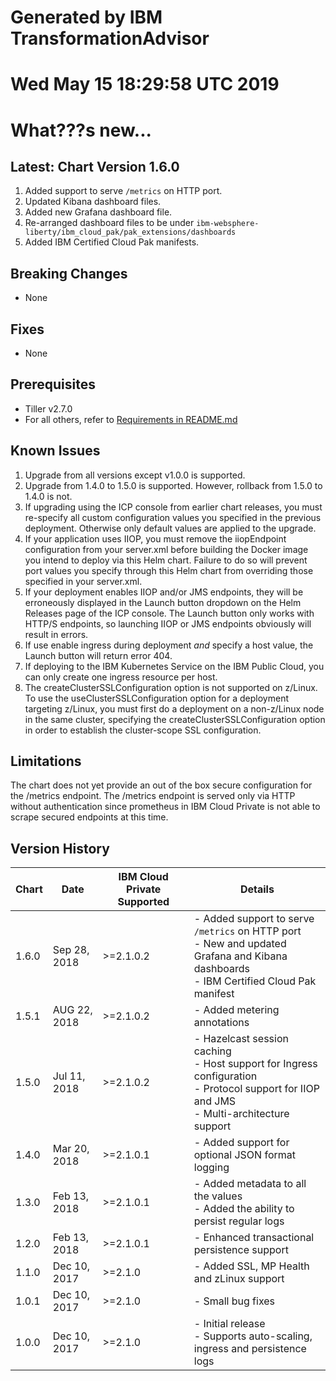 # Generated by IBM TransformationAdvisor
# Wed May 15 18:29:58 UTC 2019
# What???s new...

## Latest: Chart Version 1.6.0

1. Added support to serve `/metrics` on HTTP port.
1. Updated Kibana dashboard files.
1. Added new Grafana dashboard file.
1. Re-arranged dashboard files to be under `ibm-websphere-liberty/ibm_cloud_pak/pak_extensions/dashboards`
1. Added IBM Certified Cloud Pak manifests.

## Breaking Changes
  - None

## Fixes
  - None

## Prerequisites
  - Tiller v2.7.0
  - For all others, refer to [Requirements in README.md](/stable/ibm-websphere-liberty/README.md)

## Known Issues

1. Upgrade from all versions except v1.0.0 is supported.
1. Upgrade from 1.4.0 to 1.5.0 is supported. However, rollback from 1.5.0 to 1.4.0 is not.
1. If upgrading using the ICP console from earlier chart releases, you must re-specify all custom configuration values you specified in the previous deployment.  Otherwise only default values are applied to the upgrade.
1. If your application uses IIOP, you must remove the iiopEndpoint configuration from your server.xml before building the Docker image you intend to deploy via this Helm chart. Failure to do so will prevent port values you specify through this Helm chart from overriding those specified in your server.xml.
1. If your deployment enables IIOP and/or JMS endpoints, they will be erroneously displayed in the Launch button dropdown on the Helm Releases page of the ICP console. The Launch button only works with HTTP/S endpoints, so launching IIOP or JMS endpoints obviously will result in errors.
1. If use enable ingress during deployment _and_ specify a host value, the Launch button will return error 404.
1. If deploying to the IBM Kubernetes Service on the IBM Public Cloud, you can only create one ingress resource per host.
1. The createClusterSSLConfiguration option is not supported on z/Linux. To use the useClusterSSLConfiguration option for a deployment targeting z/Linux, you must first do a deployment on a non-z/Linux node in the same cluster, specifying the createClusterSSLConfiguration option in order to establish the cluster-scope SSL configuration.

## Limitations

The chart does not yet provide an out of the box secure configuration for the /metrics endpoint.  The /metrics endpoint is served only via HTTP without authentication since prometheus in IBM Cloud Private is not able to scrape secured endpoints at this time.

## Version History

| Chart | Date          | IBM Cloud Private Supported | Details                      |
| ----- | ------------- | --------------------------- | ---------------------------- |
| 1.6.0 | Sep 28, 2018  | >=2.1.0.2                   | - Added support to serve `/metrics` on HTTP port  <br/>                                                                       - New and updated Grafana and Kibana dashboards <br/> - IBM Certified Cloud Pak manifest     |
| 1.5.1 | AUG 22, 2018  | >=2.1.0.2                   | - Added metering annotations                          |
| 1.5.0 | Jul 11, 2018  | >=2.1.0.2                   | - Hazelcast session caching <br/> - Host support for Ingress configuration <br/> - Protocol support for IIOP and JMS  <br/>  - Multi-architecture support                          |
| 1.4.0 | Mar 20, 2018  | >=2.1.0.1                   | - Added support for optional JSON format logging    |
| 1.3.0 | Feb 13, 2018  | >=2.1.0.1                   | - Added metadata to all the values <br/> - Added the ability to persist regular logs          |
| 1.2.0 | Feb 13, 2018  | >=2.1.0.1                   | - Enhanced transactional persistence support          |
| 1.1.0 | Dec 10, 2017  | >=2.1.0                     | - Added SSL, MP Health and zLinux support             |
| 1.0.1 | Dec 10, 2017  | >=2.1.0                     | - Small bug fixes                                     |
| 1.0.0 | Dec 10, 2017  | >=2.1.0                     | - Initial release  <br/>  - Supports auto-scaling, ingress and persistence logs |
